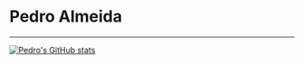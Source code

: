# Pedro Almeida 
----
[![Pedro's GitHub stats](https://github-readme-stats.vercel.app/api?username=robonauta)](https://github.com/robonauta/github-readme-stats&hide=stars&count_private=true&show_icons=true&theme=dark)




<!--
**robonauta/robonauta** is a ✨ _special_ ✨ repository because its `README.md` (this file) appears on your GitHub profile.

Here are some ideas to get you started:

- 🔭 I’m currently working on ...
- 🌱 I’m currently learning ...
- 👯 I’m looking to collaborate on ...
- 🤔 I’m looking for help with ...
- 💬 Ask me about ...
- 📫 How to reach me: ...
- 😄 Pronouns: ...
- ⚡ Fun fact: ...
-->
